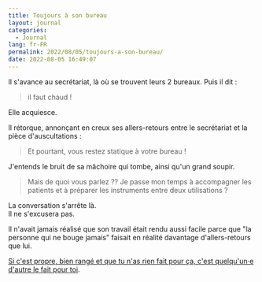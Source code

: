 ```yaml
---
title: Toujours à son bureau
layout: journal
categories:
  - Journal
lang: fr-FR
permalink: 2022/08/05/toujours-a-son-bureau/
date: 2022-08-05 16:49:07
---
```


Il s'avance au secrétariat, là où se trouvent leurs 2 bureaux. Puis il dit : 

> il faut chaud !

Elle acquiesce.

Il rétorque, annonçant en creux ses allers-retours entre le secrétariat et la pièce d'auscultations :

> Et pourtant, vous restez statique à votre bureau !

J'entends le bruit de sa mâchoire qui tombe, ainsi qu'un grand soupir.

> Mais de quoi vous parlez ?? Je passe mon temps à accompagner les patients et à préparer les instruments entre deux utilisations ?

La conversation s'arrête là.\
Il ne s'excusera pas.

Il n'avait jamais réalisé que son travail était rendu aussi facile parce que "la personne qui ne bouge jamais" faisait en réalité davantage d'allers-retours que lui.

[Si c'est propre, bien rangé et que tu n'as rien fait pour ça, c'est quelqu'un·e d'autre le fait pour toi](/2022/07/14/sous-sol/).